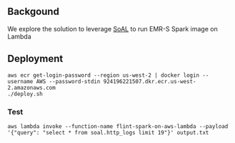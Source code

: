 ## Backgound
We explore the solution to leverage [SoAL](https://aws.amazon.com/blogs/big-data/spark-on-aws-lambda-an-apache-spark-runtime-for-aws-lambda/) to run EMR-S Spark image on Lambda

## Deployment
```
aws ecr get-login-password --region us-west-2 | docker login --username AWS --password-stdin 924196221507.dkr.ecr.us-west-2.amazonaws.com
./deploy.sh
```

### Test
```
aws lambda invoke --function-name flint-spark-on-aws-lambda --payload '{"query": "select * from soal.http_logs limit 19"}' output.txt
```
